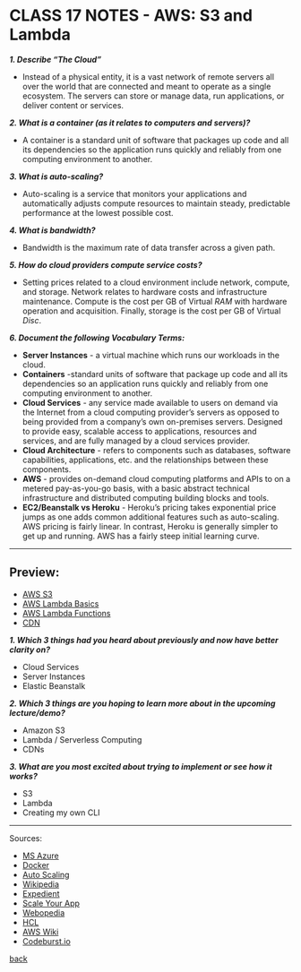 # CLASS 17 NOTES - AWS: S3 and Lambda

***1. Describe “The Cloud”***

- Instead of a physical entity, it is a vast network of remote servers all over the world that are connected and meant to operate as a single ecosystem. The servers can store or manage data, run applications, or deliver content or services.

***2. What is a container (as it relates to computers and servers)?***

- A container is a standard unit of software that packages up code and all its dependencies so the application runs quickly and reliably from one computing environment to another.

***3. What is auto-scaling?***

- Auto-scaling is a service that monitors your applications and automatically adjusts compute resources to maintain steady, predictable performance at the lowest possible cost.

***4. What is bandwidth?***

- Bandwidth is the maximum rate of data transfer across a given path.

***5. How do cloud providers compute service costs?***

- Setting prices related to a cloud environment include network, compute, and storage. Network relates to hardware costs and infrastructure maintenance. Compute is the cost per GB of Virtual *RAM* with hardware operation and acquisition. Finally, storage is the cost per GB of Virtual *Disc*.

***6. Document the following Vocabulary Terms:***

- **Server Instances** - a virtual machine which runs our workloads in the cloud.
- **Containers** -standard units of software that package up code and all its dependencies so an application runs quickly and reliably from one computing environment to another.
- **Cloud Services** - any service made available to users on demand via the Internet from a cloud computing provider’s servers as opposed to being provided from a company’s own on-premises servers. Designed to provide easy, scalable access to applications, resources and services, and are fully managed by a cloud services provider.
- **Cloud Architecture** - refers to components such as databases, software capabilities, applications, etc. and the relationships between these components.
- **AWS** - provides on-demand cloud computing platforms and APIs to on a metered pay-as-you-go basis, with a basic abstract technical infrastructure and distributed computing building blocks and tools.
- **EC2/Beanstalk vs Heroku** - Heroku’s pricing takes exponential price jumps as one adds common additional features such as auto-scaling. AWS pricing is fairly linear. In contrast, Heroku is generally simpler to get up and running. AWS has a fairly steep initial learning curve.

- - -

## Preview:

- [AWS S3](https://aws.amazon.com/s3/)
- [AWS Lambda Basics](https://www.serverless.com/aws-lambda)
- [AWS Lambda Functions](https://aws.amazon.com/lambda/)
- [CDN](https://cyberhoot.com/cybrary/content-delivery-network-cdn/)

***1. Which 3 things had you heard about previously and now have better clarity on?***

- Cloud Services
- Server Instances
- Elastic Beanstalk

***2. Which 3 things are you hoping to learn more about in the upcoming lecture/demo?***

- Amazon S3
- Lambda / Serverless Computing
- CDNs

***3. What are you most excited about trying to implement or see how it works?***

- S3
- Lambda
- Creating my own CLI

- - -

Sources:

- [MS Azure](https://azure.microsoft.com/en-us/overview/what-is-the-cloud/)
- [Docker](https://www.docker.com/resources/what-container)
- [Auto Scaling](https://aws.amazon.com/autoscaling/)
- [Wikipedia](https://en.wikipedia.org/wiki/Bandwidth_(computing))
- [Expedient](https://expedient.com/knowledgebase/blog/2015-05-01-how-the-cost-of-cloud-computing-is-calculated/)
- [Scale Your App](https://www.scaleyourapp.com/what-is-an-instance-in-cloud-computing-a-thorough-guide/)
- [Webopedia](https://www.webopedia.com/definitions/cloud-services/)
- [HCL](https://www.hcltech.com/technology-qa/what-is-cloud-architecture)
- [AWS Wiki](https://en.wikipedia.org/wiki/Amazon_Web_Services)
- [Codeburst.io](https://codeburst.io/heroku-v-s-aws-elastic-beanstalk-1cc6f12ca3c7)

[back](../README.md)
